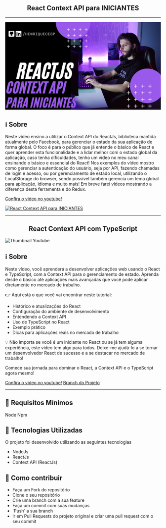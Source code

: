 <h2 align="center">React Context API para INICIANTES</h2>

---

<img src=".github/cover.png" alt="Thumbnail Youtube">

## :information_source: Sobre

Neste vídeo ensino a utilizar o Context API do ReactJs, biblioteca mantida atualmente pelo Facebook, para gerenciar o estado da sua aplicação de forma global.
O foco é para o público que já entende o básico de React e quer aprender esta funcionalidade e a lidar melhor com o estado global da aplicação, caso tenha dificuldades, tenho um vídeo no meu canal ensinando o básico e essencial do React!
Nos exemplos do vídeo mostro como gerenciar a autenticação do usuário, seja por API, fazendo chamadas de login e acesso, ou por gerenciamento de estado local, utilizando o LocalStorage do browser, sendo possível também gerencia um tema global para aplicação, idioma e muito mais!
Em breve farei vídeos mostrando a diferença desta ferramenta e do Redux.

[Confira o video no youtube!](https://youtu.be/H6bCSzxxiNc)

[![React Context API para INICIANTES](https://j.gifs.com/OMQlMR.gif)](https://www.youtube.com/watch?v=H6bCSzxxiNc)

---

<h2 align="center">React Context API com TypeScript</h2>

<img src="https://img.youtube.com/vi/f1JzE_h62nE/maxresdefault.jpg" alt="Thumbnail Youtube">

## :information_source: Sobre

Neste vídeo, você aprenderá a desenvolver aplicações web usando o React e TypeScript, com a Context API para o gerenciamento de estado. Aprenda desde o básico até aplicações mais avançadas que você pode aplicar diretamente no mercado de trabalho.

👉 Aqui está o que você vai encontrar neste tutorial:

- Histórico e atualizações do React
- Configuração do ambiente de desenvolvimento
- Entendendo a Context API
- Uso de TypeScript no React
- Exemplo prático
- Dicas para aplicações reais no mercado de trabalho

💡 Não importa se você é um iniciante no React ou se já tem alguma experiência, este vídeo tem algo para todos. Deixe-me ajudá-lo a se tornar um desenvolvedor React de sucesso e a se destacar no mercado de trabalho!

Comece sua jornada para dominar o React, a Context API e o TypeScript agora mesmo!

[Confira o video no youtube!](https://youtu.be/f1JzE_h62nE)
[Branch do Projeto](https://github.com/Henriquecesp/react-context/tree/typescript)

---

## :seedling: Requisitos Mínimos

Node
Npm

## :rocket: Tecnologias Utilizadas

O projeto foi desenvolvido utilizando as seguintes tecnologias

- NodeJs
- ReactJs
- Context API (ReactJs)

## :link: Como contribuir

- Faça um Fork do repositório
- Clone o seu repositório
- Crie uma branch com a sua feature
- Faça um commit com suas mudanças
- 'Push' a sua branch
- Ir em Pull Requests do projeto original e criar uma pull request com o seu commit
